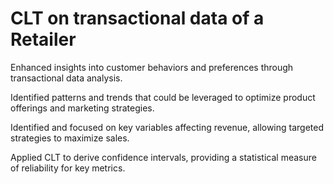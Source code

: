 # CLT on transactional data of a Retailer


Enhanced insights into customer behaviors and preferences through transactional data analysis.

Identified patterns and trends that could be leveraged to optimize product offerings and marketing
strategies.

Identified and focused on key variables affecting revenue, allowing targeted strategies to maximize sales.

Applied CLT to derive confidence intervals, providing a statistical measure of reliability for key metrics.
